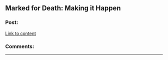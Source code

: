 ## Marked for Death: Making it Happen

### Post:

[Link to content](https://forums.sufficientvelocity.com/posts/6623244/)

### Comments:

---

